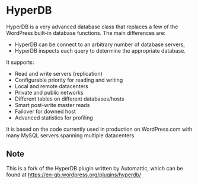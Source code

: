 # HyperDB

HyperDB is a very advanced database class that replaces a few of the WordPress built-in database functions. The main differences are: 
* HyperDB can be connect to an arbitrary number of database servers, 
* HyperDB inspects each query to determine the appropriate database.

It supports:

* Read and write servers (replication)
* Configurable priority for reading and writing
* Local and remote datacenters
* Private and public networks
* Different tables on different databases/hosts
* Smart post-write master reads
* Failover for downed host
* Advanced statistics for profiling

It is based on the code currently used in production on WordPress.com with many MySQL servers spanning multiple datacenters.

## Note
This is a fork of the HyperDB plugin written by Automattic, which can be found at https://en-gb.wordpress.org/plugins/hyperdb/

